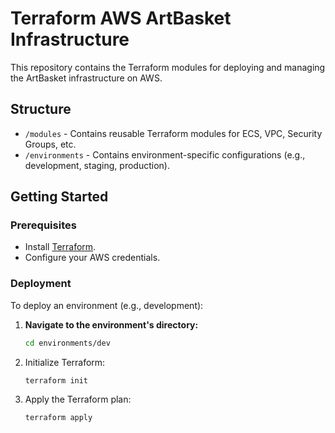 # Terraform AWS ArtBasket Infrastructure

This repository contains the Terraform modules for deploying and managing the ArtBasket infrastructure on AWS.

## Structure

- `/modules` - Contains reusable Terraform modules for ECS, VPC, Security Groups, etc.
- `/environments` - Contains environment-specific configurations (e.g., development, staging, production).

## Getting Started

### Prerequisites

- Install [Terraform](https://www.terraform.io/downloads.html).
- Configure your AWS credentials.

### Deployment

To deploy an environment (e.g., development):

1. **Navigate to the environment's directory:**
   ```sh
   cd environments/dev
    ```

2. Initialize Terraform:

    ```sh
    terraform init
    ```

3. Apply the Terraform plan:

    ```sh
    terraform apply
    ```
